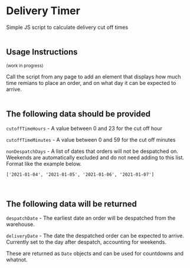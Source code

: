 # Delivery Timer
Simple JS script to calculate delivery cut off times
<br><br>

## Usage Instructions
<small>(work in progress)</small>

Call the script from any page to add an element that displays how much time remians to place an order, and on what day it can be expected to arrive.
<br><br>

## The following data should be provided

`cutoffTimeHours` - A value between 0 and 23 for the cut off hour

`cutoffTimeMinutes` - A value between 0 and 59 for the cut off minutes

`nonDespatchDays` - A list of dates that orders will not be despatched on. Weekends are automatically excluded and do not need adding to this list. Format like the example below.

```
['2021-01-04', '2021-01-05', '2021-01-06', '2021-01-07']
```
<br>

## The following data will be returned

`despatchDate` - The earliest date an order will be despatched from the warehouse.

`deliveryDate` - The date the despatched order can be expected to arrive. Currently set to the day after despatch, accounting for weekends.

These are returned as `Date` objects and can be used for countdowns and whatnot. 